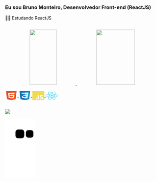 ### Eu sou Bruno Monteiro, Desenvolvedor Front-end (ReactJS)

👨‍💻 Estudando ReactJS

## 

<div align="center">
  <a href="https://github.com/BrunoMonteiro25">
  <img height="180em" width="42%" src="https://github-readme-stats.vercel.app/api?username=BrunoMonteiro25&show_icons=true&theme=dracula&include_all_commits=true&count_private=true"/>
  <img height="180em" width="50%" src="https://github-readme-stats.vercel.app/api/top-langs/?username=BrunoMonteiro25&layout=compact&langs_count=7&theme=dracula"/>
</div>

<div style="display: inline_block"><br>
  <img align="center" alt="bruno-HTML" height="30" width="40" src="https://raw.githubusercontent.com/devicons/devicon/master/icons/html5/html5-original.svg">
  <img align="center" alt="bruno-CSS" height="30" width="40" src="https://raw.githubusercontent.com/devicons/devicon/master/icons/css3/css3-original.svg">
  <img align="center" alt="bruno-Js" height="30" width="40" src="https://raw.githubusercontent.com/devicons/devicon/master/icons/javascript/javascript-plain.svg">
  <img align="center" alt="bruno-React" height="30" width="40" src="https://raw.githubusercontent.com/devicons/devicon/master/icons/react/react-original.svg">
</div>
  
  ##
  
<div>
  <a href="" target="_blank"><img src="https://img.shields.io/badge/-LinkedIn-%230077B5?style=for-the-badge&logo=linkedin&logoColor=white" target="_blank"></a> 
  
  ![Snake animation](https://github.com/BrunoMonteiro25/BrunoMonteiro25/blob/output/github-contribution-grid-snake.svg)
  
</div>  
